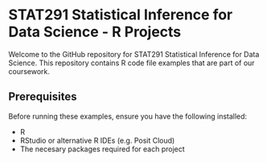 # STAT291 Statistical Inference for Data Science - R Projects

Welcome to the GitHub repository for STAT291 Statistical Inference for Data Science. This repository contains R code file examples that are part of our coursework.

## Prerequisites

Before running these examples, ensure you have the following installed:
- R
- RStudio or alternative R IDEs (e.g. Posit Cloud)
- The necesary packages required for each project
